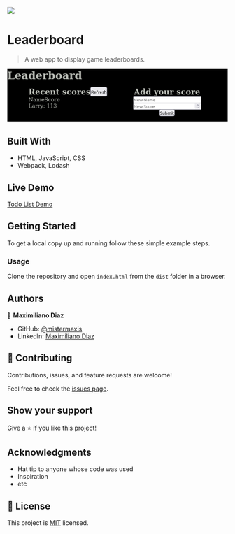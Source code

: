 ![](https://img.shields.io/badge/Microverse-blueviolet)

# Leaderboard

> A web app to display game leaderboards.

![screenshot](./app_screenshot.png)

## Built With

- HTML, JavaScript, CSS
- Webpack, Lodash

## Live Demo

[Todo List Demo](https://mistermaxis.github.io/Leaderboard/)

## Getting Started

To get a local copy up and running follow these simple example steps.

### Usage

Clone the repository and open `index.html` from the `dist` folder in a browser.

## Authors

👤 **Maximiliano Diaz**

- GitHub: [@mistermaxis](https://github.com/mistermaxis)
- LinkedIn: [Maximiliano Diaz](https://linkedin.com/in/mistermaxis)

## 🤝 Contributing

Contributions, issues, and feature requests are welcome!

Feel free to check the [issues page](../../issues/).

## Show your support

Give a ⭐️ if you like this project!

## Acknowledgments

- Hat tip to anyone whose code was used
- Inspiration
- etc

## 📝 License

This project is [MIT](./MIT.md) licensed.
